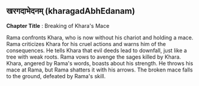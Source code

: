 ## खरगदाभेदनम् (kharagadAbhEdanam)
**Chapter Title** : Breaking of Khara's Mace

Rama confronts Khara, who is now without his chariot and holding a mace. Rama criticizes Khara for his cruel actions and warns him of the consequences. He tells Khara that evil deeds lead to downfall, just like a tree with weak roots. Rama vows to avenge the sages killed by Khara. Khara, angered by Rama's words, boasts about his strength. He throws his mace at Rama, but Rama shatters it with his arrows. The broken mace falls to the ground, defeated by Rama's skill.